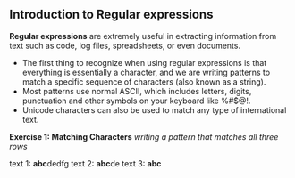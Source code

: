 
## Introduction to Regular expressions

<b>Regular expressions</b> are extremely useful in extracting information from text such as code, log files, spreadsheets, or even documents. 
- The first thing to recognize when using regular expressions is that everything is essentially a character, and we are writing patterns to match a specific sequence of characters (also known as a string).
- Most patterns use normal ASCII, which includes letters, digits, punctuation and other symbols on your keyboard like %#$@!.
- Unicode characters can also be used to match any type of international text.

<b> Exercise 1: Matching Characters</b> <i>writing a pattern that matches all three rows</i>

  text 1: <b>abc</b>dedfg
  text 2: <b>abc</b>de
  text 3: <b>abc</b>



